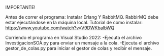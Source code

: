 IMPORTANTE!

Antes de correr el programa:
Instalar Erlang Y RabbitMQ.
RabbirMQ debe estar ejecutándose en la máquina local.
Tutorial de como instalar: https://www.youtube.com/watch?v=V9DWKbalbWQ

Corriendo el programa en Visual Studio 2022:
-Ejecuta el archivo InvestigacionSOA.py para enviar un mensaje a la cola.
-Ejecuta el archivo gestor_de_colas.py para iniciar el gestor de colas y recibir el mensaje.
